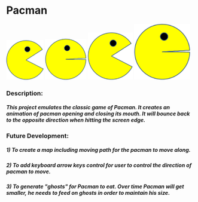 # Pacman
<img src="./images/PacMan1.png" width='100'>
<img src="./images/PacMan2.png" width='110'>
<img src="./images/PacMan1.png" width='120'>
<img src="./images/PacMan2.png" width='150'>

### Description:
##### This project emulates the classic game of Pacman. It creates an animation of pacman opening and closing its mouth. It will bounce back to the opposite direction when hitting the screen edge.

### Future Development:
##### 1) To create a map including moving path for the pacman to move along.
##### 2) To add keyboard arrow keys control for user to control the direction of pacman to move.
##### 3) To generate "ghosts" for Pacman to eat. Over time Pacman will get smaller, he needs to feed on ghosts in order to maintain his size.

